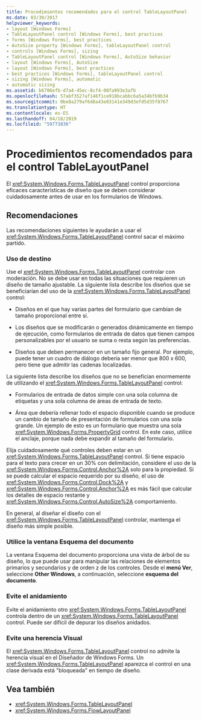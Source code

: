 ```yaml
---
title: Procedimientos recomendados para el control TableLayoutPanel
ms.date: 03/30/2017
helpviewer_keywords:
- layout [Windows Forms]
- TableLayoutPanel control [Windows Forms], best practices
- forms [Windows Forms], best practices
- AutoSize property [Windows Forms], tableLayoutPanel control
- controls [Windows Forms], sizing
- TableLayoutPanel control [Windows Forms], AutoSize behavior
- layout [Windows Forms], AutoSize
- layout [Windows Forms], best practices
- best practices [Windows Forms], tableLayoutPanel control
- sizing [Windows Forms], automatic
- automatic sizing
ms.assetid: b6706efb-d7a4-45ec-8cf4-08fa993e3afb
ms.openlocfilehash: 57abf3527af146f1ce918bcabbc6a5a34bfb9b34
ms.sourcegitcommit: 0be8a279af6d8a43e03141e349d3efd5d35f8767
ms.translationtype: HT
ms.contentlocale: es-ES
ms.lasthandoff: 04/18/2019
ms.locfileid: "59773836"
---
```

# <a name="best-practices-for-the-tablelayoutpanel-control"></a>Procedimientos recomendados para el control TableLayoutPanel
El <xref:System.Windows.Forms.TableLayoutPanel> control proporciona eficaces características de diseño que se deben considerar cuidadosamente antes de usar en los formularios de Windows.  
  
## <a name="recommendations"></a>Recomendaciones  
 Las recomendaciones siguientes le ayudarán a usar el <xref:System.Windows.Forms.TableLayoutPanel> control sacar el máximo partido.  
  
### <a name="targeted-use"></a>Uso de destino  
 Use el <xref:System.Windows.Forms.TableLayoutPanel> controlar con moderación. No se debe usar en todas las situaciones que requieren un diseño de tamaño ajustable. La siguiente lista describe los diseños que se beneficiarían del uso de la <xref:System.Windows.Forms.TableLayoutPanel> control:  
  
-   Diseños en el que hay varias partes del formulario que cambian de tamaño proporcional entre sí.  
  
-   Los diseños que se modificarán o generados dinámicamente en tiempo de ejecución, como formularios de entrada de datos que tienen campos personalizables por el usuario se suma o resta según las preferencias.  
  
-   Diseños que deben permanecer en un tamaño fijo general. Por ejemplo, puede tener un cuadro de diálogo debería ser menor que 800 x 600, pero tiene que admitir las cadenas localizadas.  
  
 La siguiente lista describe los diseños que no se benefician enormemente de utilizando el <xref:System.Windows.Forms.TableLayoutPanel> control:  
  
-   Formularios de entrada de datos simple con una sola columna de etiquetas y una sola columna de áreas de entrada de texto.  
  
-   Área que debería rellenar todo el espacio disponible cuando se produce un cambio de tamaño de presentación de formularios con una sola grande. Un ejemplo de esto es un formulario que muestra una sola <xref:System.Windows.Forms.PropertyGrid> control. En este caso, utilice el anclaje, porque nada debe expandir al tamaño del formulario.  
  
 Elija cuidadosamente qué controles deben estar en un <xref:System.Windows.Forms.TableLayoutPanel> control. Si tiene espacio para el texto para crecer en un 30% con delimitación, considere el uso de la <xref:System.Windows.Forms.Control.Anchor%2A> solo para la propiedad. Si se puede calcular el espacio requerido por su diseño, el uso de <xref:System.Windows.Forms.Control.Dock%2A> y <xref:System.Windows.Forms.Control.Anchor%2A> es más fácil que calcular los detalles de espacio restante y <xref:System.Windows.Forms.Control.AutoSize%2A> comportamiento.  
  
 En general, al diseñar el diseño con el <xref:System.Windows.Forms.TableLayoutPanel> controlar, mantenga el diseño más simple posible.  
  
### <a name="use-the-document-outline-window"></a>Utilice la ventana Esquema del documento  
 La ventana Esquema del documento proporciona una vista de árbol de su diseño, lo que puede usar para manipular las relaciones de elementos primarios y secundarios y de orden z de los controles. Desde el **menú Ver**, seleccione **Other Windows**, a continuación, seleccione **esquema del documento**.  
  
### <a name="avoid-nesting"></a>Evite el anidamiento  
 Evite el anidamiento otro <xref:System.Windows.Forms.TableLayoutPanel> controla dentro de un <xref:System.Windows.Forms.TableLayoutPanel> control. Puede ser difícil de depurar los diseños anidados.  
  
### <a name="avoid-visual-inheritance"></a>Evite una herencia Visual  
 El <xref:System.Windows.Forms.TableLayoutPanel> control no admite la herencia visual en el Diseñador de Windows Forms. Un <xref:System.Windows.Forms.TableLayoutPanel> aparezca el control en una clase derivada está "bloqueada" en tiempo de diseño.  
  
## <a name="see-also"></a>Vea también

- <xref:System.Windows.Forms.TableLayoutPanel>
- <xref:System.Windows.Forms.FlowLayoutPanel>
